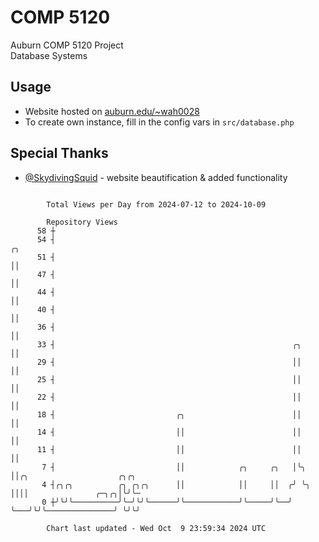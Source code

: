 # COMP 5120
Auburn COMP 5120 Project  
Database Systems

## Usage
- Website hosted on [auburn.edu/~wah0028](https://webhome.auburn.edu/~wah0028/)
- To create own instance, fill in the config vars in `src/database.php`

## Special Thanks
- [@SkydivingSquid](https://github.com/SkydivingSquid) - website beautification & added functionality

```

        Total Views per Day from 2024-07-12 to 2024-10-09

        Repository Views
      58 ┼
      54 ┤                                                            ╭╮
      51 ┤                                                            ││
      47 ┤                                                            ││
      44 ┤                                                            ││
      40 ┤                                                            ││
      36 ┤                                                            ││
      33 ┤                                                     ╭╮     ││
      29 ┤                                                     ││     ││
      25 ┤                                                     ││     ││
      22 ┤                                                     ││     ││
      18 ┤                           ╭╮                        ││     ││
      14 ┤                           ││                        ││     ││
      11 ┤                           ││                        ││     ││
       7 ┤                           ││            ╭╮     ╭╮   │╰╮    ││╭╮                    ╭╮╭╮
       4 ┤╭╮╭╮          ╭╮ ╭╮╭╮      ││            ││     ││  ╭╯ ╰╮   ││││               ╭─╮╭╮│╰╯╰─
       0 ┼╯╰╯╰──────────╯╰─╯╰╯╰──────╯╰────────────╯╰─────╯╰──╯   ╰───╯╰╯╰───────────────╯ ╰╯╰╯

        Chart last updated - Wed Oct  9 23:59:34 2024 UTC
        
```
